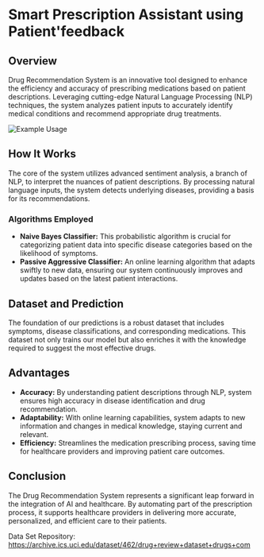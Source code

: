 # Smart Prescription Assistant using Patient'feedback

## Overview
Drug Recommendation System is an innovative tool designed to enhance the efficiency and accuracy of prescribing medications based on patient descriptions. Leveraging cutting-edge Natural Language Processing (NLP) techniques, the system analyzes patient inputs to accurately identify medical conditions and recommend appropriate drug treatments.

![Example Usage](https://github.com/lahirumenik/Drug-Recommendation-System/assets/115687865/0d2f943c-efaf-43a1-89b8-45e59836ce3e)


## How It Works
The core of the system utilizes advanced sentiment analysis, a branch of NLP, to interpret the nuances of patient descriptions. By processing natural language inputs, the system detects underlying diseases, providing a basis for its recommendations.

### Algorithms Employed
- **Naive Bayes Classifier:** This probabilistic algorithm is crucial for categorizing patient data into specific disease categories based on the likelihood of symptoms.
- **Passive Aggressive Classifier:** An online learning algorithm that adapts swiftly to new data, ensuring our system continuously improves and updates based on the latest patient interactions.

## Dataset and Prediction
The foundation of our predictions is a robust dataset that includes symptoms, disease classifications, and corresponding medications. This dataset not only trains our model but also enriches it with the knowledge required to suggest the most effective drugs.

## Advantages
- **Accuracy:** By understanding patient descriptions through NLP, system ensures high accuracy in disease identification and drug recommendation.
- **Adaptability:** With online learning capabilities, system adapts to new information and changes in medical knowledge, staying current and relevant.
- **Efficiency:** Streamlines the medication prescribing process, saving time for healthcare providers and improving patient care outcomes.

## Conclusion
The Drug Recommendation System represents a significant leap forward in the integration of AI and healthcare. By automating part of the prescription process, it supports healthcare providers in delivering more accurate, personalized, and efficient care to their patients.

Data Set Repository: https://archive.ics.uci.edu/dataset/462/drug+review+dataset+drugs+com
